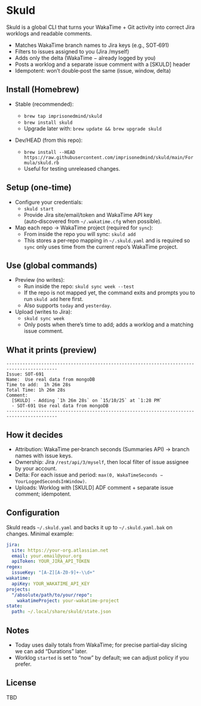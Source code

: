 # Skuld

Skuld is a global CLI that turns your WakaTime + Git activity into correct Jira worklogs and readable comments.

- Matches WakaTime branch names to Jira keys (e.g., SOT‑691)
- Filters to issues assigned to you (Jira /myself)
- Adds only the delta (WakaTime − already logged by you)
- Posts a worklog and a separate issue comment with a [SKULD] header
- Idempotent: won’t double‑post the same (issue, window, delta)

## Install (Homebrew)
- Stable (recommended):
  - `brew tap imprisonedmind/skuld`
  - `brew install skuld`
  - Upgrade later with: `brew update && brew upgrade skuld`

- Dev/HEAD (from this repo):
  - `brew install --HEAD https://raw.githubusercontent.com/imprisonedmind/skuld/main/Formula/skuld.rb`
  - Useful for testing unreleased changes.

## Setup (one‑time)
- Configure your credentials:
  - `skuld start`
  - Provide Jira site/email/token and WakaTime API key (auto‑discovered from `~/.wakatime.cfg` when possible).
- Map each repo → WakaTime project (required for `sync`):
  - From inside the repo you will sync: `skuld add`
  - This stores a per‑repo mapping in `~/.skuld.yaml` and is required so `sync` only uses time from the current repo’s WakaTime project.

## Use (global commands)
- Preview (no writes):
  - Run inside the repo: `skuld sync week --test`
  - If the repo is not mapped yet, the command exits and prompts you to run `skuld add` here first.
  - Also supports `today` and `yesterday`.
- Upload (writes to Jira):
  - `skuld sync week`
  - Only posts when there’s time to add; adds a worklog and a matching issue comment.

## What it prints (preview)
```
-----------------------------------------------------------------------------------------
Issue: SOT-691
Name:  Use real data from mongoDB
Time to add:  1h 26m 28s
Total Time: 1h 26m 28s
Comment:
  [SKULD] - Adding `1h 26m 28s` on `15/10/25` at `1:28 PM`  
  - SOT-691 Use real data from mongoDB
-----------------------------------------------------------------------------------------
```

## How it decides
- Attribution: WakaTime per‑branch seconds (Summaries API) → branch names with issue keys.
- Ownership: Jira `/rest/api/3/myself`, then local filter of issue assignee by your account.
- Delta: For each issue and period: `max(0, WakaTimeSeconds − YourLoggedSecondsInWindow)`.
- Uploads: Worklog with [SKULD] ADF comment + separate issue comment; idempotent.

## Configuration
Skuld reads `~/.skuld.yaml` and backs it up to `~/.skuld.yaml.bak` on changes. Minimal example:
```yaml
jira:
  site: https://your-org.atlassian.net
  email: your.email@your.org
  apiToken: YOUR_JIRA_API_TOKEN
regex:
  issueKey: "[A-Z][A-Z0-9]+-\\d+"
wakatime:
  apiKey: YOUR_WAKATIME_API_KEY
projects:
  "/absolute/path/to/your/repo":
    wakatimeProject: your-wakatime-project
state:
  path: ~/.local/share/skuld/state.json
```

## Notes
- Today uses daily totals from WakaTime; for precise partial‑day slicing we can add “Durations” later.
- Worklog `started` is set to “now” by default; we can adjust policy if you prefer.

## License
TBD
